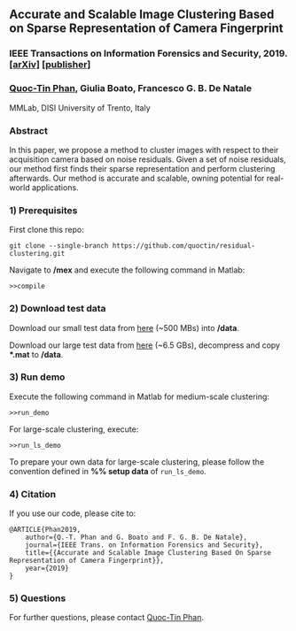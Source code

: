 ## Accurate and Scalable Image Clustering Based on Sparse Representation of Camera Fingerprint

### IEEE Transactions on Information Forensics and Security, 2019. [[arXiv]](https://arxiv.org/abs/1810.07945) [[publisher]](https://ieeexplore.ieee.org/document/8576558)

### [Quoc-Tin Phan](https://quoctin.github.io), Giulia Boato, Francesco G. B. De Natale

MMLab, DISI
University of Trento, Italy


### Abstract
In this paper, we propose a method to cluster images with respect to their acquisition camera based on noise residuals. Given a set of noise residuals, our method first finds their sparse representation and perform clustering afterwards. Our method is accurate and scalable, owning potential for real-world applications.

### 1) Prerequisites
First clone this repo:

```git clone --single-branch https://github.com/quoctin/residual-clustering.git```

Navigate to **/mex** and execute the following command in Matlab:

```>>compile```

### 2) Download test data

Download our small test data from [here](https://drive.google.com/file/d/1kEf8Yg-thCk5vVlES4EevCX5_fWEmAQg/view?usp=sharing) (~500 MBs) into **/data**.

Download our large test data from [here](https://drive.google.com/file/d/11YM907UZZS7vef8qbX88-XTyMXtQ3Pew/view?usp=sharing) (~6.5 GBs), decompress and copy **\*.mat** to **/data**.

### 3) Run demo
Execute the following command in Matlab for medium-scale clustering:

```>>run_demo```

For large-scale clustering, execute:

```>>run_ls_demo```

To prepare your own data for large-scale clustering, please follow the convention defined in **%% setup data** of ```run_ls_demo```.

### 4) Citation
If you use our code, please cite to:

```
@ARTICLE{Phan2019,
	author={Q.-T. Phan and G. Boato and F. G. B. De Natale},
	journal={IEEE Trans. on Information Forensics and Security},
	title={{Accurate and Scalable Image Clustering Based On Sparse Representation of Camera Fingerprint}},
	year={2019}
}
```

### 5) Questions
For further questions, please contact [Quoc-Tin Phan](https://quoctin.github.io).

